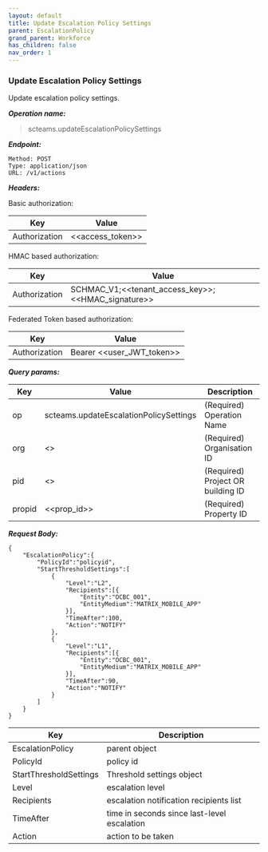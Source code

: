 ```yaml
---
layout: default
title: Update Escalation Policy Settings
parent: EscalationPolicy
grand_parent: Workforce
has_children: false
nav_order: 1
---
```


### Update Escalation Policy Settings

Update escalation policy settings.

***Operation name:***

> scteams.updateEscalationPolicySettings

***Endpoint:***

```
Method: POST
Type: application/json
URL: /v1/actions
```

***Headers:***

Basic authorization:

|Key|Value|
|---|---|
|Authorization|<<access_token>>|

HMAC based authorization:

|Key|Value|
|---|---|
|Authorization|SCHMAC_V1;<<tenant_access_key>>;<<HMAC_signature>>|

Federated Token based authorization:

|Key|Value|
|---|---|
|Authorization|Bearer <<user_JWT_token>>|

***Query params:***

| Key | Value | Description |
| --- | ------|-------------|
| op | scteams.updateEscalationPolicySettings | (Required) Operation Name |
| org | <<org>> | (Required) Organisation ID |
| pid | <<pid>> | (Required) Project OR building ID |
| propid | <<prop_id>> | (Required) Property ID |


***Request Body:***

```
{
    "EscalationPolicy":{
        "PolicyId":"policyid",
        "StartThresholdSettings":[
            {
                "Level":"L2",
                "Recipients":[{
                    "Entity":"OCBC_001",
                    "EntityMedium":"MATRIX_MOBILE_APP"
                }],
                "TimeAfter":100,
                "Action":"NOTIFY"
            },
            {
                "Level":"L1",
                "Recipients":[{
                    "Entity":"OCBC_001",
                    "EntityMedium":"MATRIX_MOBILE_APP"
                }],
                "TimeAfter":90,
                "Action":"NOTIFY"
            }
        ]
    }
}
```

|Key|Description|
|---|---|
|EscalationPolicy|parent object|
|PolicyId|policy id|
|StartThresholdSettings|Threshold settings object|
|Level|escalation level|
|Recipients|escalation notification recipients list|
|TimeAfter|time in seconds since last-level escalation|
|Action|action to be taken|